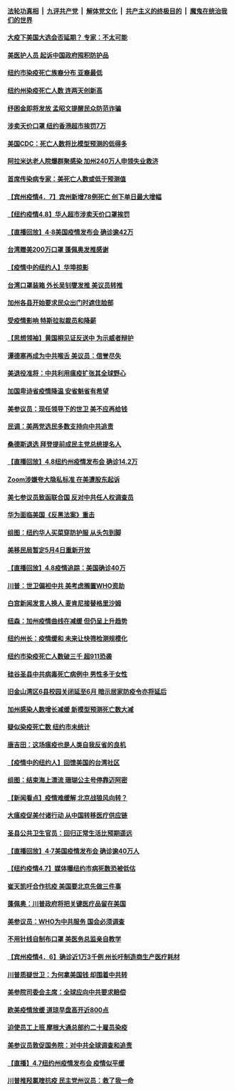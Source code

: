 

####  [法轮功真相](../../../../basic/blob/master/README.md?t=04091930) &nbsp;|&nbsp; [九评共产党](../../../../9ping.md/blob/master/README.md?t=04091930) &nbsp;|&nbsp; [解体党文化](../../../../jtdwh.md/blob/master/README.md?t=04091930)  &nbsp;|&nbsp; [共产主义的终极目的](../../../../gczydzjmd.md/blob/master/README.md?t=04091930) &nbsp;|&nbsp; [魔鬼在统治我们的世界](../../../../mgztzwmdsj.md/blob/master/README.md?t=04091930) 

#### [大疫下美国大选会否延期？ 专家：不太可能](../pages/nsc412/n12016207.md?t=04091930) 

#### [美医护人员 起诉中国政府囤积防护品](../pages/nsc412/n12016174.md?t=04091930) 

#### [纽约市染疫死亡族裔分布 亚裔最低](../pages/nsc412/n12016154.md?t=04091930) 

#### [纽约州染疫死亡人数  连两天创新高](../pages/nsc412/n12016185.md?t=04091930) 

#### [纾困金即将发放  孟昭文提醒民众防范诈骗](../pages/nsc412/n12016162.md?t=04091930) 

#### [涉卖天价口罩  纽约香港超市挨罚7万](../pages/nsc412/n12016182.md?t=04091930) 

#### [美国CDC：死亡人数将比模型预测的低得多](../pages/nsc412/n12015662.md?t=04091930) 

#### [阿拉米达老人院爆群聚感染  加州240万人申领失业救济](../pages/nsc412/n12016208.md?t=04091930) 

#### [首席传染病专家：美死亡人数或低于预测值](../pages/nsc412/n12015730.md?t=04091930) 

#### [【宾州疫情4．7】宾州新增78例死亡 创下单日最大增幅](../pages/nsc412/n12015552.md?t=04091930) 

#### [【纽约疫情4.8】华人超市涉卖天价口罩挨罚](../pages/nsc412/n12013673.md?t=04091930) 

#### [【直播回放】4·8美国疫情发布会 确诊逾42万](../pages/nsc412/n12015065.md?t=04091930) 

#### [台湾赠美200万口罩 蓬佩奥发推感谢](../pages/nsc412/n12015356.md?t=04091930) 

#### [【疫情中的纽约人】华埠掠影](../pages/nsc412/n12015235.md?t=04091930) 

#### [台湾口罩装箱 外长吴钊燮发推 美议员转推](../pages/nsc412/n12015247.md?t=04091930) 

#### [加州各县开始要求民众出门时遮住脸部](../pages/nsc412/n12015375.md?t=04091930) 

#### [受疫情影响 特斯拉拟裁员和降薪](../pages/nsc412/n12015311.md?t=04091930) 

#### [【思想领袖】黄国桐见证反送中 为示威者辩护](../pages/nsc412/n11802928.md?t=04091930) 

#### [谭德塞再成为中共喉舌  美议员：信誉尽失](../pages/nsc412/n12014891.md?t=04091930) 

#### [美退役准将：中共利用瘟疫扩张其全球野心](../pages/nsc412/n12014854.md?t=04091930) 

#### [加国卑诗省疫情降温 安省魁省有希望](../pages/nsc412/n12012296.md?t=04091930) 

#### [美参议员：现任领导下的世卫 美不应再给钱](../pages/nsc412/n12014614.md?t=04091930) 

#### [民调：美两党选民多数支持向中共追责](../pages/nsc412/n12014668.md?t=04091930) 

#### [桑德斯退选 拜登提前成民主党总统提名人](../pages/nsc412/n12014636.md?t=04091930) 

#### [【直播回放】4.8纽约州疫情发布会 确诊14.2万](../pages/nsc412/n12014407.md?t=04091930) 

#### [Zoom涉嫌夸大隐私标准 在美遭股东起诉](../pages/nsc412/n12014372.md?t=04091930) 

#### [美七参议员致函联合国 反对中共任人权调查员](../pages/nsc412/n12013999.md?t=04091930) 

#### [华为面临美国《反黑法案》重击](../pages/nsc412/n12012899.md?t=04091930) 

#### [组图：纽约华人买菜穿防护服 从头包到脚](../pages/nsc412/n12013019.md?t=04091930) 

#### [美移民局暂定5月4日重新开放](../pages/nsc412/n12012928.md?t=04091930) 

#### [【直播回放】4.8疫情追踪：美国确诊40万](../pages/nsc412/n12013741.md?t=04091930) 

#### [川普：世卫偏袒中共 美考虑搁置WHO资助](../pages/nsc412/n12013697.md?t=04091930) 

#### [白宫新闻发言人换人 麦肯尼接替格里沙姆](../pages/nsc412/n12013470.md?t=04091930) 

#### [纽森：加州疫情曲线在减缓     但仍呈上升趋势](../pages/nsc412/n12013147.md?t=04091930) 

#### [纽约州长：疫情缓和  未来让快筛检测规模化](../pages/nsc412/n12012931.md?t=04091930) 

#### [纽约市染疫死亡人数破三千  超911恐袭](../pages/nsc412/n12012905.md?t=04091930) 

#### [硅谷圣县中共病毒死亡病例中  男性多于女性](../pages/nsc412/n12013096.md?t=04091930) 

#### [旧金山湾区6县校园关闭延至6月 暗示居家防疫令亦将延后](../pages/nsc412/n12013082.md?t=04091930) 

#### [加州感染人数增长减缓 新模型预测死亡数大减](../pages/nsc412/n12013051.md?t=04091930) 

#### [疑似染疫死亡数  纽约市未统计](../pages/nsc412/n12012895.md?t=04091930) 

#### [唐吉田：这场瘟疫也是人类自我反省的良机](../pages/nsc412/n12011969.md?t=04091930) 

#### [【疫情中的纽约人】回馈美国的台湾社区](../pages/nsc412/n12012435.md?t=04091930) 

#### [组图：结束海上漂流 珊瑚公主号停靠迈阿密](../pages/nsc412/n12010361.md?t=04091930) 

#### [【新闻看点】疫情难缓解 北京战狼风向转？](../pages/nsc412/n12011735.md?t=04091930) 

#### [大瘟疫促美付诸行动 从中国转移医疗供应链](../pages/nsc412/n12011949.md?t=04091930) 

#### [圣县公共卫生官员：回归正常生活比预期遥远](../pages/nsc412/n12012334.md?t=04091930) 

#### [【直播回放】4·7美国疫情发布会 确诊逾40万人](../pages/nsc412/n12012057.md?t=04091930) 

#### [【纽约疫情4.7】媒体曝纽约市病死数恐被低估](../pages/nsc412/n12010666.md?t=04091930) 

#### [崔天凯吁合作抗疫 美国要北京先做三件事](../pages/nsc412/n12012116.md?t=04091930) 

#### [蓬佩奥：川普政府将把关键医疗品留在美国](../pages/nsc412/n12011957.md?t=04091930) 

#### [美参议员：WHO为中共服务 国会必须调查](../pages/nsc412/n12012032.md?t=04091930) 

#### [不用针线自制布口罩 美医务总监亲自教学](../pages/nsc412/n12011841.md?t=04091930) 

#### [【宾州疫情4．6】确诊近1万3千例 州长吁制造商生产医疗耗材](../pages/nsc412/n12011820.md?t=04091930) 

#### [川普质疑世卫：为何拿美国钱 却围着中共转](../pages/nsc412/n12011490.md?t=04091930) 

#### [美参院司委会主席：全球应向中共要求赔偿](../pages/nsc412/n12011503.md?t=04091930) 

#### [欧美疫情放缓 道琼早盘高开近800点](../pages/nsc412/n12011341.md?t=04091930) 

#### [迫使员工上班 摩根大通总部约二十雇员染疫](../pages/nsc412/n12011264.md?t=04091930) 

#### [美参议员敦促国务院：对中共全球调查和追责](../pages/nsc412/n12011190.md?t=04091930) 

#### [【直播】4.7纽约州疫情发布会 疫情似平缓](../pages/nsc412/n12011241.md?t=04091930) 

#### [川普推羟氯喹抗疫 民主党州议员：救了我一命](../pages/nsc412/n12010974.md?t=04091930) 

